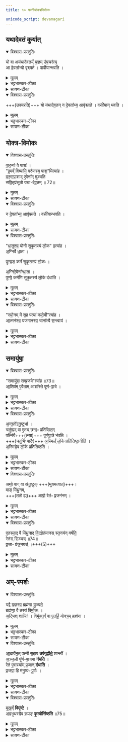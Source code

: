 ```yaml
---
title: १० पत्नीयोक्त्रविमोकः

unicode_script: devanagari
---
```


## यथादेवतं कुर्यात्
<details open><summary>विश्वास-प्रस्तुतिः</summary>

यो वा अय॑थादेवतय्ँ य॒ज्ञम् उ॑प॒चर॑त्य्॒  
आ दे॒वता᳚भ्यो वृश्च्यते ।
पापी॑यान्भवति ।  
</details>

<details><summary>मूलम्</summary>

यो वा अय॑थादेवतय्ँ य॒ज्ञमु॑प॒चर॑ति ।
आ दे॒वता᳚भ्यो वृश्च्यते ।
पापी॑यान्भवति ।
</details>

<details><summary>भट्टभास्कर-टीका</summary>

1यो वा इत्यादि ॥ यो यस्य देवता तद्यथादेवतं, स्वया देवतया यज्ञं यो नोपचरति स देवताभ्य आवृश्च्यते पापतरश्च भवति । विपर्यये विपर्ययः ।
</details>

<details><summary>सायण-टीका</summary>

प्रथमं तावद्योक्त्राविमोकमन्त्रस्य पूर्वार्धं व्याचष्टे — “यो वा अयथादेवतं यज्ञमुपचरति। आ देवताभ्यो वृश्च्यते। पापीयान्भवति। 
</details>

<details open><summary>विश्वास-प्रस्तुतिः</summary>

+++(उपचरति)+++ यो य॑थादेव॒तन् न दे॒वता᳚भ्य॒ आवृ॑श्च्यते ।
वसी॑यान् भवति ।
</details>

<details><summary>मूलम्</summary>

यो य॑थादेव॒तम् ।
न दे॒वता᳚भ्य॒ आवृ॑श्च्यते ।
वसी॑यान्भवति ।
</details>

<details><summary>भट्टभास्कर-टीका</summary>

वसीयान् वसुमत्तरः । 'विन्मतोर्लुक्' 'टेः' इति टिलोपः ।
</details>

<details><summary>सायण-टीका</summary>

यो यथादेवतम्। न देवताभ्य आवृश्च्यते। वसीयान्भवति। 
</details>

## योक्त्र-विमोकः
<details open><summary>विश्वास-प्रस्तुतिः</summary>

वा॒रु॒णो वै पाशः॑ ।  
"इ॒मव्ँ विष्या॑मि॒ वरु॑णस्य॒ पाश॒"मित्या॑ह ।  
व॒रु॒ण॒पा॒शाद् ए॒वैना᳚म् मुञ्चति   
सवि॒तृप्र॑सूतो यथा-देव॒तम् ॥ 72॥
</details>

<details><summary>मूलम्</summary>

वा॒रु॒णो वै पाशः॑ ।  
"इ॒मव्ँ विष्या॑मि॒ वरु॑णस्य॒ पाश॒"मित्या॑ह ।  
व॒रु॒ण॒पा॒शादे॒वैना᳚म्मुञ्चति ।  
स॒वि॒तृप्र॑सूतो यथादेव॒तम् ॥ 72॥
</details>

<details><summary>सायण-टीका</summary>

वारुणो वै पाशः। इमं विष्यामि वरुणस्य पाशमित्याह। वरुणपाशादेवैनां मुञ्चति। सवितृप्रसूतो यथादेवतम्। 
</details>

<details open><summary>विश्वास-प्रस्तुतिः</summary>

न दे॒वता᳚भ्य॒ आवृ॑श्च्यते ।
वसी॑यान्भवति ।
</details>

<details><summary>मूलम्</summary>

न दे॒वता᳚भ्य॒ आवृ॑श्च्यते ।
वसी॑यान्भवति ।
</details>

<details><summary>सायण-टीका</summary>

न देवताभ्य आवृश्च्यते। वसीयान्भवति” (ब्रा. का. ३ प्र. ३ अ. १०) इति। 
</details>

<details open><summary>विश्वास-प्रस्तुतिः</summary>

"धा॒तुश्च॒ योनौ॑ सुकृ॒तस्य॑ लो॒क" इत्या॑ह ।  
अ॒ग्निर्वै धा॒ता ।   

पुण्य॒ङ् कर्म॑ सुकृ॒तस्य॑ लो॒कः ।  

अ॒ग्निरे॒वैना᳚न्धा॒ता ।   
पुण्ये॒ कर्म॑णि सुकृ॒तस्य॑ लो॒के द॑धाति ।
</details>

<details><summary>मूलम्</summary>

"धा॒तुश्च॒ योनौ॑ सुकृ॒तस्य॑ लो॒क" इत्या॑ह ।  
अ॒ग्निर्वै धा॒ता ।   

पुण्य॒ङ्कर्म॑ सुकृ॒तस्य॑ लो॒कः ।  

अ॒ग्निरे॒वैना᳚न्धा॒ता ।   
पुण्ये॒ कर्म॑णि सुकृ॒तस्य॑ लो॒के द॑धाति ।
</details>

<details><summary>भट्टभास्कर-टीका</summary>

इदानीं तां देवतां दर्शयति - वारुणो वा इति । 'इमं विष्यामि' इति पत्न्या योक्त्रपाशविमोचनं सवित्राऽनुज्ञात एव यथादेवतमुपचरति ततः एनां पत्नीं वरुणपाशात् मुञ्चति ।
</details>

<details><summary>सायण-टीका</summary>

तृतीयपादे पदार्थवाक्यार्थौ दर्शयति – “धातुश्च योनौ सुकृतस्य लोक इत्याह। अग्निर्वै धाता। पुण्यं कर्म सुकृतस्य लोकः। अग्निरेवैनां धाता। पुण्ये कर्मणि सुकृतस्य लोके दधाति” [ब्रा. का. ३ प्र. ३ अ. १०] इति। 
</details>

<details open><summary>विश्वास-प्रस्तुतिः</summary>

"स्यो॒नम् मे॑ स॒ह पत्या॑ करो॒मी"त्या॑ह ।   
आ॒त्मन॑श्च॒ यज॑मानस्य॒ चाना᳚त्यै स॒न्त्वाय॑ ।  
</details>

<details><summary>मूलम्</summary>

"स्यो॒नम्मे॑ स॒ह पत्या॑ करो॒मी"त्या॑ह ।   
आ॒त्मन॑श्च॒ यज॑मानस्य॒ चाना᳚त्यै स॒न्त्वाय॑ ।  
</details>

<details><summary>भट्टभास्कर-टीका</summary>

अनात्त्यै अखण्डनाय । द्यतेः 'अच उपसर्गात्तः' इति तत्त्वम् । **सन्त्वाय** नित्यं सङ्गत्वाय 'सह' इति मन्त्रपदात् ससाधन-क्रियावद् उपसर्गात् भाव-प्रत्ययः ॥
</details>

<details><summary>सायण-टीका</summary>

दुःखनाशाय सुखप्राप्तये च चतुर्थपादोक्तिरित्याह — “स्योनं मे सह पत्या करोमीत्याह। आत्मनश्च यजमानस्य चानात्यै संत्वाय” (ब्रा. का. ३ प्र. ३ अ. १०) इति। 
</details>

## समायु॑षा॒
<details open><summary>विश्वास-प्रस्तुतिः</summary>

"समायु॑षा॒ सम्प्र॒जये"त्या॑ह ॥73॥  
आ॒शिष॑म् ए॒वैताम् आशा᳚स्ते पूर्ण-पा॒त्रे ।
</details>

<details><summary>मूलम्</summary>

"समायु॑षा॒ सम्प्र॒जये"त्या॑ह ॥73॥  
आ॒शिष॑मे॒वैतामाशा᳚स्ते पूर्णपा॒त्रे ।
</details>

<details><summary>भट्टभास्कर-टीका</summary>

2समायुषेति पूर्णपात्रानयने पत्न्याः जपः ॥ पूर्णपात्रविषयां एतामाशिषमाशास्ते ।
</details>

<details><summary>सायण-टीका</summary>

पत्न्याः पूर्णपात्रविमोकार्थो यो मन्त्रस्तं व्याचष्टे – “समायुषा सं प्रजयेत्याह। आशिषमेवैतामाशास्ते पूर्णपात्रे” (ब्रा. का. ३ प्र. ३ अ. १०) इति। समानीयमान इति शेषः। 
</details>

<details open><summary>विश्वास-प्रस्तुतिः</summary>

अ॒न्त॒तो॑ऽनु॒ष्टुभा᳚ ।   
चतु॑ष्प॒द् वा ए॒तच् छन्द॒ᳶ प्रति॑ष्ठित॒म्  
पत्नि॑यै+++(त्न्या)+++ पूर्णपा॒त्रे भ॑वति ।  
+++(चतुर्भिः पादैः)+++ अ॒स्मिल्ँ लो॒के प्रति॑तिष्ठा॒नीति॑ ।  
अ॒स्मिन्ने॒व लो॒के प्रति॑तिष्ठति ।
</details>

<details><summary>मूलम्</summary>

अ॒न्त॒तो॑ऽनु॒ष्टुभा᳚ ।   
चतु॑ष्प॒द्वा ए॒तच्छन्द॒ᳶ प्रति॑ष्ठित॒म्पत्नि॑यै पूर्णपा॒त्रे भ॑वति ।  
अ॒स्मिल्ँ लो॒के प्रति॑तिष्ठा॒नीति॑ ।  
अ॒स्मिन्ने॒व लो॒के प्रति॑तिष्ठति ।
</details>

<details><summary>भट्टभास्कर-टीका</summary>

अनुष्टुभेति । 'समायुषा'12 इत्यनया । पत्न्याः पूर्णपात्रे इदं चतुष्पत् अनुष्टुप् छन्दः प्रतिष्ठितमवस्थितं भवति यतः, तस्याभिप्रायं ब्रूमः - अस्मिन् लोके प्रतिष्ठितो भूयासं इत्यनेनाभिप्रायेण तत्तथा क्रियते, तस्मात् पत्नी अस्मिन् लोके प्रतितिष्ठति अनेन कर्मणा ।
</details>

<details><summary>सायण-टीका</summary>

मन्त्रगतं छन्दः प्रशंसति – ‘अन्ततोऽनुष्टुभा चतुष्पाद्वा एतच्छन्दः प्रतिष्ठितं पत्नियै पूर्णपात्रे भवति। अस्मिँल्लोके प्रतितिष्ठानीति। अस्मिन्नेव लोके प्रतितिष्ठति’ (ब्रा. का. ३ प्र. ३ अ. १०) इति। 
</details>

<details open><summary>विश्वास-प्रस्तुतिः</summary>

अथो॒ वाग् वा अ॑नु॒ष्टुक् +++(मुख्यत्वात्)+++।  
वाङ् मि॑थु॒नम्,  
+++(ततो ह्य्)+++ आपो॒ रेत॑ᳶ प्र॒जन॑नम् ।
</details>

<details><summary>मूलम्</summary>

अथो॒ वाग्वा अ॑नु॒ष्टुक् ।  
वाङ्मि॑थु॒नम् ।  
आपो॒ रेत॑ᳶ प्र॒जन॑नम् ।
</details>

<details><summary>भट्टभास्कर-टीका</summary>

अथो अपि च सर्वं वाङ्मयं अनुष्टुब् एव मुख्यत्वात् ।  
किञ्च - एतस्मादेव कारणात् वागेव आपो रेत इत्येतत् मिथुनं प्रजननं प्रजोत्पत्तिनिमित्तं भवति ।
</details>

<details><summary>सायण-टीका</summary>

प्रकारान्तरेण प्रशंसति – ‘अथो वाग्वा अनुष्टुक्। वाङ्मिथुनम्। आपो रेतः प्रजननम्। 
</details>

<details open><summary>विश्वास-प्रस्तुतिः</summary>

ए॒तस्मा॒द् वै मि॑थु॒नाद् वि॒द्योत॑मानस् स्त॒नय॑न् वर्षति॒   
रेत॑स् सि॒ञ्चन्न् ॥74॥  
प्र॒जाᳶ प्र॑ज॒नयन्न्॑ ।+++(5)+++
</details>

<details><summary>मूलम्</summary>

ए॒तस्मा॒द्वै मि॑थु॒नाद्वि॒द्योत॑मानस्स्त॒नय॑न्वर्षति ।  
रेत॑स्सि॒ञ्चन्न् ॥74॥  
प्र॒जाᳶ प्र॑ज॒नयन्न्॑ ।
</details>

<details><summary>भट्टभास्कर-टीका</summary>

अत एव कारणात् एतस्मान्मिथुनात् अद्भ्यो रेतसश्च हेतोः विद्योतमानः विद्युतं उत्पादयन् स्तनयन् शब्दायमानो हि वर्षति, तथा रेतस्सिक्त्वा प्रजाः प्रजनयंश्च शब्दायमानो भवति । तदिदं सर्वं पूर्णपात्रस्य अनुप्रतिष्ठितत्वात् भवति ॥
</details>

<details><summary>सायण-टीका</summary>

एतस्माद्वै मिथुनाद्विद्योतमानः स्तनयन्वर्षति। रेतः सिञ्चन्। प्रजाः प्रजनयन्’ (ब्रा. का. ३ प्र. ३ अ. १०) इति। 
</details>

## अप्-स्पर्शः
<details open><summary>विश्वास-प्रस्तुतिः</summary>

यद्वै य॒ज्ञस्य॒ ब्रह्म॑णा यु॒ज्यते॒  
ब्रह्म॑णा॒ वै तस्य॑ विमो॒कः ।  
अ॒द्भिश् शान्तिः॑ ।
विमु॑क्त॒व्ँ वा ए॒तर्हि॒ योक्त्र॒म् ब्रह्म॑णा ।
</details>

<details><summary>मूलम्</summary>

यद्वै य॒ज्ञस्य॒ ब्रह्म॑णा यु॒ज्यते᳚ ।
ब्रह्म॑णा॒ वै तस्य॑ विमो॒कः ।  
अ॒द्भिश्शान्तिः॑ ।
विमु॑क्त॒व्ँवा ए॒तर्हि॒ योक्त्र॒म्ब्रह्म॑णा ।
</details>

<details><summary>भट्टभास्कर-टीका</summary>

3यद्वा इत्यादि ॥ ब्रह्मणा मन्त्रेण यज्ञसंबन्धि यद्युज्यते तस्य विमोकोपि ब्रह्मणैव न्याय्यः ।  
तत्राद्भिरेव शान्तिः सुखं भवति यागविमोकापचारक्षाळनात् ।
</details>

<details><summary>सायण-टीका</summary>

विमुक्तयोक्त्रस्य पूर्णपात्रोदकस्य च सहकारः पत्न्या कर्तव्य इत्याह — ‘यद्वै यज्ञस्य ब्रह्मणा युज्यते। ब्रह्मणा वै तस्य विमोकः। अद्भिः शान्तिः। विमुक्तं वा एतर्हि योक्त्रं ब्रह्मणा। 
</details>

<details open><summary>विश्वास-प्रस्तुतिः</summary>

आ॒दायै॑न॒त् पत्नी॑ स॒हाप **उप॑गृह्णीते॒** शान्त्यै᳚ ।   
अ॒ञ्ज॒लौ पू᳚र्ण-पा॒त्रमा **न॑यति** ।   
रेत॑ ए॒वास्या᳚म् प्र॒जान् **द॑धाति** ।   
प्र॒जया॒ हि म॑नु॒ष्य॑ᳶ पू॒र्णः ।
</details>

<details><summary>मूलम्</summary>

आ॒दायै॑न॒त्पत्नी॑ स॒हाप उप॑गृह्णीते॒ शान्त्यै᳚ ।   
अ॒ञ्ज॒लौ पू᳚र्णपा॒त्रमा न॑यति ।   
रेत॑ ए॒वास्या᳚म्प्र॒जान्द॑धाति ।  
प्र॒जया॒ हि म॑नु॒ष्य॑ᳶ पू॒र्णः ।
</details>

<details><summary>भट्टभास्कर-टीका</summary>

इदानीं च योक्त्रं ब्रह्मणा विमुक्तं तस्मादत्राप्यद्भिः भाव्यमित्याह - आदायेति । एनत् योक्त्रं अञ्जलावादाय तेन सहाप उपगृह्णीते पत्नी, तत् शान्त्यै भवति ।
</details>

<details><summary>सायण-टीका</summary>

आदायोनत्पत्नी सहाप उपगृह्णीते शान्त्यै’ (ब्रा. का. ३ प्र. ३ अ. १०) इति। 
यथा मन्त्रेणोपहितानां कपालानां मन्त्रेणैव विमोकः कर्तव्यस्तथा योक्त्रस्यापि योगविमोकवत्या रज्ज्वा कृतस्योपद्रवस्याद्भिः शान्तिर्युक्ता।   

योक्त्रं चेदानीं मन्त्रेण मुक्तमतोऽञ्जलौ तद्योक्त्रमादाय तेन सहापो गृह्णीयात्। तद्ग्रहणायाऽनयनं विधत्ते — ‘अञ्जलौ पूर्णपात्रमानयति। रेत एवास्यां प्रजां दधाति। प्रजया हि मनुष्यः पूर्णः’ (ब्रा. का. ३ प्र. ३ अ. १०) इति। शोभत इति शेषः। 
</details>

<details open><summary>विश्वास-प्रस्तुतिः</summary>

मुख॒व्ँ **विमृ॑ष्टे** ।  
अ॒व॒भृ॒थस्यै॒व रू॒पङ् **कृ॒त्वोत्ति॑ष्ठति** ॥75॥  
</details>

<details><summary>मूलम्</summary>

मुख॒व्ँविमृ॑ष्टे ।  
अ॒व॒भृ॒थस्यै॒व रू॒पङ्कृ॒त्वोत्ति॑ष्ठति ॥75॥  
</details>

<details><summary>भट्टभास्कर-टीका</summary>

उक्तं पूर्णपात्रानयनस्य प्रजाधारणं फलं, तत्र विशेषग्रहणे किं प्रमाणमित्याह - प्रजयेति । प्रजयैव मनुष्यस्य पूरणं भवति न क्षेत्रादिना तस्मादेवमुक्तमिति । अवभृथस्थानीयं मुखविमार्जनं कुत्वा उत्तिष्ठति पत्नी ॥



इति तृतीये तृतीये दशमोऽनुवाकः ॥  

</details>

<details><summary>सायण-टीका</summary>

पूर्णपात्रोदकेन पत्न्या मुखप्रक्षालनं विधत्ते — मुखं विमृष्टे। नवभृथस्यैव रूपं कृत्वोत्तिष्ठति’ (ब्रा. का. ३ प्र. ३ अ. १०) इति। उत्तिष्ठेदिति विधिः।
</details>
